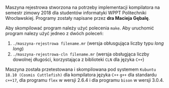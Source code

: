 Maszyna rejestrowa stworzona na potrzeby implementacji kompilatora na semestr zimowy 2018 dla studentów informatyki WPPT Politechniki Wrocławskiej. Programy zostały napisane przez <b>dra Macieja Gębalę</b>.

Aby skompilować program należy użyć polecenia `make`. Aby uruchomić program nalezy użyć jedneo z dwóch poleceń:

1. `./maszyna-rejestrowa filename.mr` (wersja obłusgująca liczby typu <i>long long</i>)
2. `./maszyna-rejestrowa-cln filename.mr` (wersja obsługjąca liczby dowolnej długości, korzystająca z biblioteki `CLN` dla języka `C++`)

Maszyna została przetestowana i skompilowana pod systemem `Kubuntu 18.10 (Cosmis Cuttlefish)` dla kompilatora języka `C++` `g++` dla standardu `c++17`, dla programu `flex` w wersji 2.6.4 i dla programu `bison` w wersji 3.0.4.

